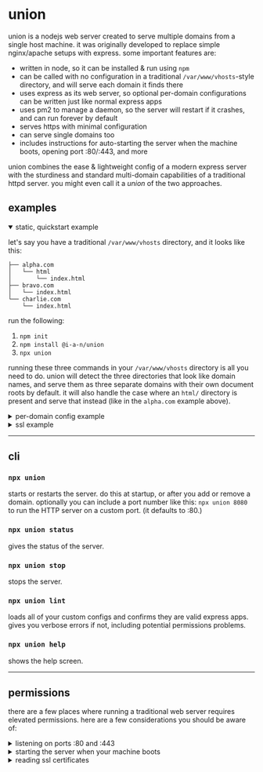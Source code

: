 # union

union is a nodejs web server created to serve multiple domains from a single host machine. it was originally developed to replace simple nginx/apache setups with express. some important features are:

- written in node, so it can be installed & run using `npm`
- can be called with no configuration in a traditional `/var/www/vhosts`-style directory, and will serve each domain it finds there
- uses express as its web server, so optional per-domain configurations can be written just like normal express apps
- uses pm2 to manage a daemon, so the server will restart if it crashes, and can run forever by default
- serves https with minimal configuration
- can serve single domains too
- includes instructions for auto-starting the server when the machine boots, opening port :80/:443, and more

union combines the ease & lightweight config of a modern express server with the sturdiness and standard multi-domain capabilities of a traditional httpd server. you might even call it a _union_ of the two approaches.

## examples

<details open="true">
<summary>
static, quickstart example
</summary>

let's say you have a traditional `/var/www/vhosts` directory, and it looks like this:

```
├── alpha.com
│   └── html
│       └── index.html
├── bravo.com
│   └── index.html
└── charlie.com
    └── index.html
```

run the following:

1. `npm init`
2. `npm install @i-a-n/union`
3. `npx union`

running these three commands in your `/var/www/vhosts` directory is all you need to do. union will detect the three directories that look like domain names, and serve them as three separate domains with their own document roots by default. it will also handle the case where an `html/` directory is present and serve that instead (like in the `alpha.com` example above).

</details>

<details>
<summary>per-domain config example</summary>

let's say you have a structure that looks like this:

```
├── alpha.com
│   ├── app
│   │   ├── index.html
│   │   └── compiled-index.js
│   └── src
│       └── App.tsx
├── bravo.com
│   ├── index.html
│   └── private
│       └── secret.key
└── charlie.com
    └── index.html
```

in this example you might want to serve `alpha.com` from its `./app` directory, as a single page app. you might also want to NOT serve `bravo.com/private`. and you might want to make `charlie.com` password-protected. this is how you'd do that:

```diff
 ├── alpha.com
+│   ├── .union.config.js
 │   ├── app
 │   │   ├── index.html
 │   │   └── compiled-index.js
 │   └── src
 │       └── App.tsx
 ├── bravo.com
 │   ├── index.html
 │   └── private
+│       ├── .do-not-serve
 │       └── secret.key
 └── charlie.com
+│       ├── .union-password
         └── index.html
```

1. add a `.union.config.js` file in the root of the domain you want to use a special config for. union will automatically find that file and use that to serve the domain name it's in. for a single-page app, here's an example of the config file you could use (which just creates an express server):

```
// include express
const express = require('express');

// then configure an express app like usual
const path = require('path');
const app = express();

// Serve static files from the app directory
app.use(express.static(path.join(__dirname, 'app')));

// standard "catchall" handler for single-page apps
app.get('*', (req, res) => {
  res.sendFile(path.join(__dirname, 'app', 'index.html'));
});

// export your express server. union will know what to do with it.
module.exports = app;
```

2. putting a blank `.do-not-serve` file in a directory will keep union from serving that entire directory

```
$ touch bravo.com/private/.do-not-serve
```

3. putting a plaintext file named `.union-password` in a directory will make that directory password-protected. it's kind of a shortcut for traditional `.htaccess`/`.htpasswd` files in other httpd servers. a `.union-password` file looks like this:

```
someuser:somepassword
otheruser:otherpassword
```

</details>

<details>
<summary>ssl example</summary>

union can serve https traffic when certiticates are provided in a standard way. first, make a sibling directory to your domains folders and call it `certificates`:

```diff
 ├── alpha.com
 │   └── html
 │       └── index.html
 ├── bravo.com
 │   └── index.html
 ├── charlie.com
 │  └── index.html
+└── certificates
```

then, create symlinks inside `certificates`. each one should be named `${domain name}` and should point to where the ssl certificates for that domain live on your server. for example, if you use letsencrypt, you might need to run this to create the symlink:

```
$ cd certificates
$ ln -s /etc/letsencrypt/live/alpha.com alpha.com
```

(the target of the symlink should be a directory containing the certificate files `fullchain.pem` and `privkey.pem`.)

```diff
 ├── alpha.com
 │   └── html
 │       └── index.html
 ├── bravo.com
 │   └── index.html
 ├── charlie.com
 │  └── index.html
 └── certificates
+    └── alpha.com -> /etc/letsencrypt/live/alpha.com
```

note that permissions will be tricky for most setups, if you aren't doing all of this as `root`. (everyone says never to use `root` for anything but my personal opinion is that `root` is fine for lots of cases where a host is only handling standard server operations like this.) for more info see [permissions](#permissions).

</details>

---

## cli

### `npx union`

starts or restarts the server. do this at startup, or after you add or remove a domain. optionally you can include a port number like this: `npx union 8080` to run the HTTP server on a custom port. (it defaults to :80.)

### `npx union status`

gives the status of the server.

### `npx union stop`

stops the server.

### `npx union lint`

loads all of your custom configs and confirms they are valid express apps. gives you verbose errors if not, including potential permissions problems.

### `npx union help`

shows the help screen.

---

## permissions

there are a few places where running a traditional web server requires elevated permissions. here are a few considerations you should be aware of:

<details>
<summary>listening on ports :80 and :443</summary>
most machines won't let you run a process that listens on ports :80/:443 (traditional web ports). in order to serve your domains from those ports, you will either need to run the server process as `root`, or follow instructions for your OS to open up those ports for regular users to open things on them. here's how to do that on most linux distributions:

```
echo 'net.ipv4.ip_unprivileged_port_start=0' | sudo tee /etc/sysctl.d/50-unprivileged-ports.conf && sudo sysctl --system
```

note: this allows any user on your system to open processes on these lower numbered ports. although, in my opinion, if you have compromised users on your system you've got bigger problems than whether they run something on port 80 or 3000.

</details>

<details>
<summary>starting the server when your machine boots</summary>
you will need to tell your machine to start the server when the machine starts, and ensure it is running as your preferred user, from your preferred directory. here are steps that work with most linux distributions:

1. **create the service file**

create a new systemd service file for your server:

```bash
sudo vim /etc/systemd/system/union.service
```

here's an example of that file:

```
[Unit]
Description=union
After=network-online.target multi-user.target

[Service]
Type=forking
User=<your user>
Group=<your user's group>
WorkingDirectory=<path to your domains directory; e.g. /var/www/vhosts>
ExecStart=/usr/bin/npx union
Restart=on-failure

[Install]
WantedBy=multi-user.target
```

2. enable and start union
   after creating the service file, enable it to start at boot and then start the service immediately with the following commands:

```
sudo systemctl enable union
sudo systemctl start union
```

</details>

<details>
<summary>reading ssl certificates</summary>
SSL certificates need to be readable by the user who starts the web server. how you do that will depend on where your certificates live and how you renew them. let's use letsencrypt on debian as an example: the certificates are usually stored in `/etc/letsencrypt/live/yourdomain.com/`. by default, these certificates and their directories have restrictive permissions, only allowing root access.

one way around this would be to adjust permissions on the directories that contain the certificate files, giving some group read-access, and adding your user to that group. here's how to do that on a typical linux distribution with a typical letsencrypt/certbot setup.

oh, please note: adjusting permissions like this can potentially expose your SSL certificates to other users who have access to your system and can add themselves to your group. but again, if your host has been compromised and malicious users already have access to adding themselves to arbitrary groups, you have much bigger problems, imo.

1. add your non-privileged user to a specific group (e.g., `www-data`), which will be granted access to the certificates

```bash
sudo usermod -a -G www-data <your user>
```

2. change the group ownership of the `/etc/letsencrypt/archive/` and `/etc/letsencrypt/live/` directories to `www-data` (or your chosen group)

```
sudo chown -R root:www-data /etc/letsencrypt/archive/
sudo chown -R root:www-data /etc/letsencrypt/live/
```

3. set the permissions on the two main letsencrypt directories so that group members can read the files within them

```
sudo chmod 750 /etc/letsencrypt/{live,archive}
```

</details>
